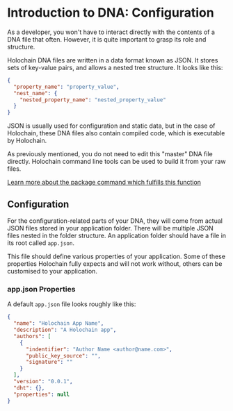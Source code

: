 # Introduction to DNA: Configuration

As a developer, you won't have to interact directly with the contents of a DNA file that often. However, it is quite important to grasp its role and structure.

Holochain DNA files are written in a data format known as JSON. It stores sets of key-value pairs, and allows a nested tree structure. It looks like this:

```json
{
  "property_name": "property_value",
  "nest_name": {
    "nested_property_name": "nested_property_value"
  }
}
```

JSON is usually used for configuration and static data, but in the case of Holochain, these DNA files also contain compiled code, which is executable by Holochain.

As previously mentioned, you do not need to edit this "master" DNA file directly. Holochain command line tools can be used to build it from your raw files.

[Learn more about the package command which fulfills this function](https://github.com/holochain/holochain-rust/tree/develop/cli#usage)

## Configuration

For the configuration-related parts of your DNA, they will come from actual JSON files stored in your application folder. There will be multiple JSON files nested in the folder structure. An application folder should have a file in its root called `app.json`.

This file should define various properties of your application. Some of these properties Holochain fully expects and will not work without, others can be customised to your application.

### app.json Properties

A default `app.json` file looks roughly like this:

```json
{
  "name": "Holochain App Name",
  "description": "A Holochain app",
  "authors": [
    {
      "indentifier": "Author Name <author@name.com>",
      "public_key_source": "",
      "signature": ""
    }
  ],
  "version": "0.0.1",
  "dht": {},
  "properties": null
}
```
